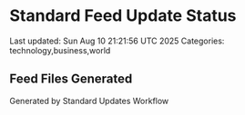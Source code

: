 # Standard Feed Update Status
Last updated: Sun Aug 10 21:21:56 UTC 2025
Categories: technology,business,world

## Feed Files Generated

Generated by Standard Updates Workflow
